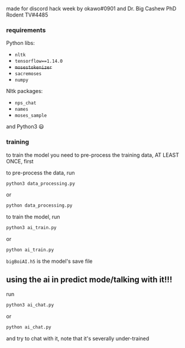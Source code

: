 made for discord hack week by okawo#0901 and Dr. Big Cashew PhD Rodent TV#4485


### requirements

Python libs:
* ```nltk```
* ```tensorflow==1.14.0```
* ~~```mosestokenizer```~~
* ```sacremoses```
* ```numpy```

Nltk packages:
* ```nps_chat```
* ```names```
* ```moses_sample```

and Python3 😃

### training

to train the model you need to pre-process the training data, AT LEAST ONCE, first

to pre-process the data, run
```python
python3 data_processing.py
```
or
```python
python data_processing.py
```

to train the model, run
```python
python3 ai_train.py
```
or
```python
python ai_train.py
```


```bigBoiAI.h5``` is the model's save file

## using the ai in predict mode/talking with it!!!

run
```python
python3 ai_chat.py
```
or
```python
python ai_chat.py
```

and try to chat with it, note that it's severally under-trained